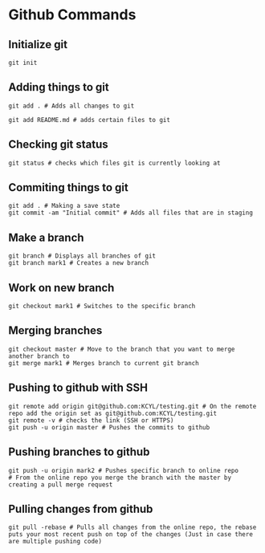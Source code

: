 # Github Commands 
## Initialize git 
```
git init
```

## Adding things to git 
```
git add . # Adds all changes to git
```
```
git add README.md # adds certain files to git 
```
## Checking git status 
```
git status # checks which files git is currently looking at 
```
## Commiting things to git 
```
git add . # Making a save state 
git commit -am "Initial commit" # Adds all files that are in staging 
```
## Make a branch 
``` 
git branch # Displays all branches of git 
git branch mark1 # Creates a new branch 
```
## Work on new branch 
```
git checkout mark1 # Switches to the specific branch 
``` 
## Merging branches 
```
git checkout master # Move to the branch that you want to merge another branch to 
git merge mark1 # Merges branch to current git branch
```
## Pushing to github with SSH
```
git remote add origin git@github.com:KCYL/testing.git # On the remote repo add the origin set as git@github.com:KCYL/testing.git
git remote -v # checks the link (SSH or HTTPS)
git push -u origin master # Pushes the commits to github 
```
## Pushing branches to github 
```
git push -u origin mark2 # Pushes specific branch to online repo
# From the online repo you merge the branch with the master by creating a pull merge request 
```

## Pulling changes from github 
```
git pull -rebase # Pulls all changes from the online repo, the rebase puts your most recent push on top of the changes (Just in case there are multiple pushing code)
```
